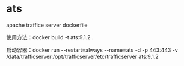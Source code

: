 # ats
apache traffice server dockerfile


使用方法：docker build -t ats:9.1.2 .

启动容器：docker run --restart=always --name=ats -d -p 443:443 -v /data/trafficserver:/opt/trafficserver/etc/trafficserver ats:9.1.2
